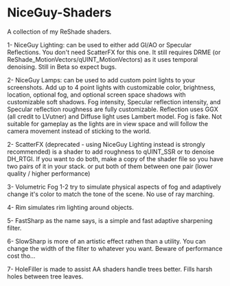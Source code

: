 # NiceGuy-Shaders
A collection of my ReShade shaders.

1- NiceGuy Lighting: can be used to either add GI/AO or Specular Reflections. You don't need ScatterFX for this one. It still requires DRME (or ReShade_MotionVectors/qUINT_MotionVectors) as it uses temporal denoising. Still in Beta so expect bugs.

2- NiceGuy Lamps: can be used to add custom point lights to your screenshots. Add up to 4 point lights with customizable color, brightness, location, optional fog, and optional screen space shadows with customizable soft shadows. Fog intensity, Specular reflection intensity, and Specular reflection roughness are fully customizable. Reflection uses GGX (all credit to LVutner) and Diffuse light uses Lambert model. Fog is fake. Not suitable for gameplay as the lights are in view space and will follow the camera movement instead of sticking to the world.

2- ScatterFX (deprecated - using NiceGuy Lighting instead is strongly recommended) is a shader to add roughness to qUINT_SSR or to denoise DH_RTGI. If you want to do both, make a copy of the shader file so you have two pairs of it in your stack. or put both of them between one pair (lower quality / higher performance)

3- Volumetric Fog 1-2 try to simulate physical aspects of fog and adaptively change it's color to match the tone of the scene. No use of ray marching.

4- Rim simulates rim lighting around objects. 

5- FastSharp as the name says, is a simple and fast adaptive sharpening filter.

6- SlowSharp is more of an artistic effect rathen than a utility. You can change the width of the filter to whatever you want. Beware of performance cost tho...

7- HoleFiller is made to assist AA shaders handle trees better. Fills harsh holes between tree leaves.
